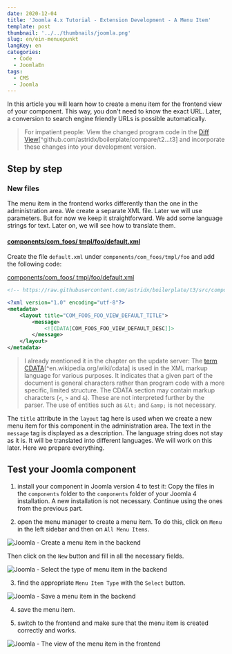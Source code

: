 ```yaml
---
date: 2020-12-04
title: 'Joomla 4.x Tutorial - Extension Development - A Menu Item'
template: post
thumbnail: '../../thumbnails/joomla.png'
slug: en/ein-menuepunkt
langKey: en
categories:
  - Code
  - JoomlaEn
tags:
  - CMS
  - Joomla
---
```


In this article you will learn how to create a menu item for the frontend view of your component. This way, you don't need to know the exact URL. Later, a conversion to search engine friendly URLs is possible automatically.<!-- \index{menu item (frontend)} -->

> For impatient people: View the changed program code in the [Diff View](https://github.com/astridx/boilerplate/compare/t2...t3)[^github.com/astridx/boilerplate/compare/t2...t3] and incorporate these changes into your development version.

## Step by step

### New files

The menu item in the frontend works differently than the one in the administration area. We create a separate XML file. Later we will use parameters. But for now we keep it straightforward. We add some language strings for text. Later on, we will see how to translate them.

<!-- prettier-ignore -->
#### [components/com\_foos/ tmpl/foo/default.xml](https://github.com/astridx/boilerplate/compare/t2...t3#diff-35fa310ee8efa91ecb0e9f7c604d413f)

Create the file `default.xml` under `components/com_foos/tmpl/foo` and add the following code:

[components/com_foos/ tmpl/foo/default.xml](https://github.com/astridx/boilerplate/blob/0b9e39042dea67221aabcda2d226b0b8816cabd6/src/components/com_foos/tmpl/foo/default.xml)

```xml {numberLines: -2}
<!-- https://raw.githubusercontent.com/astridx/boilerplate/t3/src/components/com_foos/tmpl/foo/default.xml -->

<?xml version="1.0" encoding="utf-8"?>
<metadata>
	<layout title="COM_FOOS_FOO_VIEW_DEFAULT_TITLE">
		<message>
			<![CDATA[COM_FOOS_FOO_VIEW_DEFAULT_DESC]]>
		</message>
	</layout>
</metadata>

```

> I already mentioned it in the chapter on the update server: The [term CDATA](https://en.wikipedia.org/wiki/cdata)[^en.wikipedia.org/wiki/cdata] is used in the XML markup language for various purposes. It indicates that a given part of the document is general characters rather than program code with a more specific, limited structure. The CDATA section may contain markup characters (`<`, `>` and `&`). These are not interpreted further by the parser. The use of entities such as `&lt;` and `&amp;` is not necessary.

The `title` attribute in the `layout` tag here is used when we create a new menu item for this component in the administration area.
The text in the `message` tag is displayed as a description. The language string does not stay as it is. It will be translated into different languages. We will work on this later. Here we prepare everything.

## Test your Joomla component

1. install your component in Joomla version 4 to test it: Copy the files in the `components` folder to the `components` folder of your Joomla 4 installation. A new installation is not necessary. Continue using the ones from the previous part.

2. open the menu manager to create a menu item. To do this, click on `Menu` in the left sidebar and then on `All Menu Items`.

![Joomla - Create a menu item in the backend](/images/j4x4x1.png)

Then click on the `New` button and fill in all the necessary fields.

![Joomla - Select the type of menu item in the backend](/images/j4x4x2.png)

3. find the appropriate `Menu Item Type` with the `Select` button.

![Joomla - Save a menu item in the backend](/images/j4x4x3.png)

4. save the menu item.

5. switch to the frontend and make sure that the menu item is created correctly and works.

![Joomla - The view of the menu item in the frontend](/images/j4x4x4.png)
